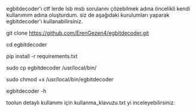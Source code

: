 egbitdecoder'ı ctf lerde lsb msb sorularını çözebilmek adına öncelikli kendi kullanımım adına oluşturdum. siz de aşağıdaki kurulumları yaparak egbitdecoder'ı kullanabilirsiniz.

git clone https://github.com/ErenGezen4/egbitdecoder.git

cd egbitdecoder

pip install -r requirements.txt

sudo cp egbitdecoder /usr/local/bin/

sudo chmod +x /usr/local/bin/egbitdecoder

egbitdecoder -h

toolun detaylı kullanımı için kullanma_klavuzu.txt yi inceleyebilirsiniz.

